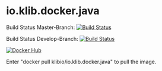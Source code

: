 # io.klib.docker.java

Build Status Master-Branch: [![Build Status](https://travis-ci.org/osism/docker-template.svg?branch=master)](https://travis-ci.org/klibio/io.klib.docker.java)

Build Status Develop-Branch: [![Build Status](https://travis-ci.org/klibio/io.klib.docker.java.svg?branch=develop)](https://travis-ci.org/klibio/io.klib.docker.java)

[![Docker Hub](https://img.shields.io/badge/Docker%20Hub-io.klib.docker.java-blue.svg)](https://hub.docker.com/r/klibio/io.klib.docker.java/)

Enter "docker pull klibio/io.klib.docker.java" to pull the image.
